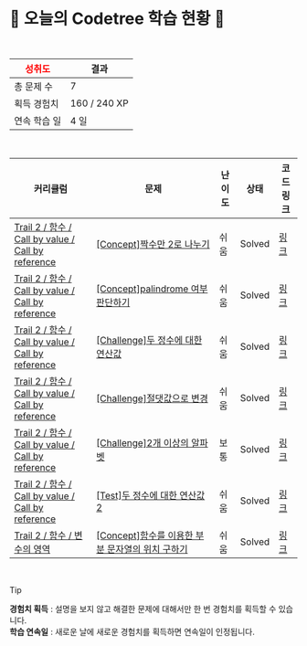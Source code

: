 # 🌲 오늘의 Codetree 학습 현황 🌲

<br />

| <span style="color:red;display:block;text-align:center;"> **성취도**</span> | 결과 |
|---|---|
| 총 문제 수 | 7 |
| 획득 경험치 | 160 / 240 XP |
| 연속 학습 일 | 4 일 |

<br />

|커리큘럼|문제|난이도|상태|코드 링크|
|---|---|---|---|---|
|[Trail 2 / 함수 / Call by value / Call by reference](https://https://en.codetree.ai/trail-info/novice-mid/)|[[Concept]짝수만 2로 나누기](https://https://en.codetree.ai/trails/complete/curated-cards/intro-divide-even-numbers-by-2/)|쉬움|Solved|[링크](https://github.com/starboxxxx/CodindTest_CodeTree/blob/main/250108/%EC%A7%9D%EC%88%98%EB%A7%8C%202%EB%A1%9C%20%EB%82%98%EB%88%84%EA%B8%B0/divide-even-numbers-by-2.java)|
|[Trail 2 / 함수 / Call by value / Call by reference](https://https://en.codetree.ai/trail-info/novice-mid/)|[[Concept]palindrome 여부 판단하기](https://https://en.codetree.ai/trails/complete/curated-cards/intro-determine-whether-palindrome-is-present/)|쉬움|Solved|[링크](https://github.com/starboxxxx/CodindTest_CodeTree/blob/main/250108/palindrome%20%EC%97%AC%EB%B6%80%20%ED%8C%90%EB%8B%A8%ED%95%98%EA%B8%B0/determine-whether-palindrome-is-present.java)|
|[Trail 2 / 함수 / Call by value / Call by reference](https://https://en.codetree.ai/trail-info/novice-mid/)|[[Challenge]두 정수에 대한 연산값](https://https://en.codetree.ai/trails/complete/curated-cards/challenge-operational-values-for-two-integers/)|쉬움|Solved|[링크](https://github.com/starboxxxx/CodindTest_CodeTree/blob/main/250108/%EB%91%90%20%EC%A0%95%EC%88%98%EC%97%90%20%EB%8C%80%ED%95%9C%20%EC%97%B0%EC%82%B0%EA%B0%92/operational-values-for-two-integers.java)|
|[Trail 2 / 함수 / Call by value / Call by reference](https://https://en.codetree.ai/trail-info/novice-mid/)|[[Challenge]절댓값으로 변경](https://https://en.codetree.ai/trails/complete/curated-cards/challenge-find-the-absolute-value/)|쉬움|Solved|[링크](https://github.com/starboxxxx/CodindTest_CodeTree/blob/main/250108/%EC%A0%88%EB%8C%93%EA%B0%92%EC%9C%BC%EB%A1%9C%20%EB%B3%80%EA%B2%BD/find-the-absolute-value.java)|
|[Trail 2 / 함수 / Call by value / Call by reference](https://https://en.codetree.ai/trail-info/novice-mid/)|[[Challenge]2개 이상의 알파벳](https://https://en.codetree.ai/trails/complete/curated-cards/challenge-more-than-one-alphabet/)|보통|Solved|[링크](https://github.com/starboxxxx/CodindTest_CodeTree/blob/main/250108/2%EA%B0%9C%20%EC%9D%B4%EC%83%81%EC%9D%98%20%EC%95%8C%ED%8C%8C%EB%B2%B3/more-than-one-alphabet.java)|
|[Trail 2 / 함수 / Call by value / Call by reference](https://https://en.codetree.ai/trail-info/novice-mid/)|[[Test]두 정수에 대한 연산값 2](https://https://en.codetree.ai/trails/complete/curated-cards/test-operational-values-for-two-integers-2/)|쉬움|Solved|[링크](https://github.com/starboxxxx/CodindTest_CodeTree/blob/main/250108/%EB%91%90%20%EC%A0%95%EC%88%98%EC%97%90%20%EB%8C%80%ED%95%9C%20%EC%97%B0%EC%82%B0%EA%B0%92%202/operational-values-for-two-integers-2.java)|
|[Trail 2 / 함수 / 변수의 영역](https://https://en.codetree.ai/trail-info/novice-mid/)|[[Concept]함수를 이용한 부분 문자열의 위치 구하기](https://https://en.codetree.ai/trails/complete/curated-cards/intro-find-the-location-of-a-substring-using-a-function/)|쉬움|Solved|[링크](https://github.com/starboxxxx/CodindTest_CodeTree/blob/main/250108/%ED%95%A8%EC%88%98%EB%A5%BC%20%EC%9D%B4%EC%9A%A9%ED%95%9C%20%EB%B6%80%EB%B6%84%20%EB%AC%B8%EC%9E%90%EC%97%B4%EC%9D%98%20%EC%9C%84%EC%B9%98%20%EA%B5%AC%ED%95%98%EA%B8%B0/find-the-location-of-a-substring-using-a-function.java)|


<br />

> [!TIP]
> **경험치 획득** : 설명을 보지 않고 해결한 문제에 대해서만 한 번 경험치를 획득할 수 있습니다.  
> **학습 연속일** : 새로운 날에 새로운 경험치를 획득하면 연속일이 인정됩니다.


